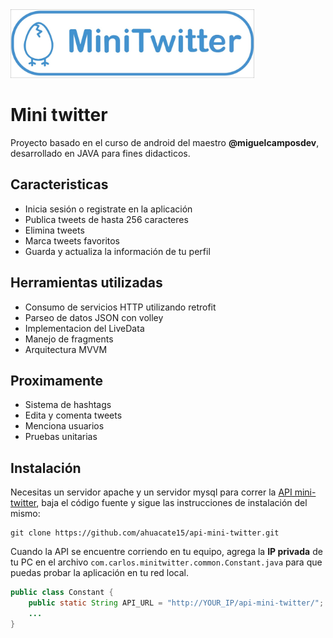 <img src=".github/logo_mini_twitter.jpeg" height="110" />

# Mini twitter
Proyecto basado en el curso de android del maestro **@miguelcamposdev**, desarrollado en JAVA para fines didacticos.

## Caracteristicas
* Inicia sesión o registrate en la aplicación
* Publica tweets de hasta 256 caracteres
* Elimina tweets
* Marca tweets favoritos
* Guarda y actualiza la información de tu perfil

## Herramientas utilizadas
* Consumo de servicios HTTP utilizando retrofit
* Parseo de datos JSON con volley
* Implementacion del LiveData
* Manejo de fragments
* Arquitectura MVVM

## Proximamente
* Sistema de hashtags
* Edita y comenta tweets
* Menciona usuarios
* Pruebas unitarias

## Instalación
Necesitas un servidor apache y un servidor mysql para correr la [API mini-twitter](https://github.com/ahuacate15/api-mini-twitter), baja el código fuente y sigue las instrucciones de instalación del mismo:
```
git clone https://github.com/ahuacate15/api-mini-twitter.git
```

Cuando la API se encuentre corriendo en tu equipo, agrega la **IP privada** de tu PC en el archivo ``com.carlos.minitwitter.common.Constant.java`` para que puedas probar la aplicación en tu red local.
```java
public class Constant {
    public static String API_URL = "http://YOUR_IP/api-mini-twitter/";
    ...
}
```
